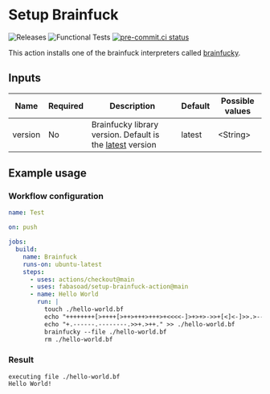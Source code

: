 # Setup Brainfuck

![Releases](https://img.shields.io/github/v/release/fabasoad/setup-brainfuck-action?include_prereleases)
![Functional Tests](https://github.com/fabasoad/setup-brainfuck-action/workflows/Functional%20Tests/badge.svg)
[![pre-commit.ci status](https://results.pre-commit.ci/badge/github/fabasoad/setup-brainfuck-action/main.svg)](https://results.pre-commit.ci/latest/github/fabasoad/setup-brainfuck-action/main)

This action installs one of the brainfuck interpreters called [brainfucky](https://pypi.org/project/brainfucky/).

## Inputs

<!-- markdownlint-disable MD013 -->
| Name    | Required | Description                                                                                       | Default | Possible values |
|---------|----------|---------------------------------------------------------------------------------------------------|---------|-----------------|
| version | No       | Brainfucky library version. Default is the [latest](https://pypi.org/project/brainfucky/) version | latest  | &lt;String&gt;  |
<!-- markdownlint-enable MD013 -->

## Example usage

### Workflow configuration

<!-- markdownlint-disable MD013 -->
```yaml
name: Test

on: push

jobs:
  build:
    name: Brainfuck
    runs-on: ubuntu-latest
    steps:
      - uses: actions/checkout@main
      - uses: fabasoad/setup-brainfuck-action@main
      - name: Hello World
        run: |
          touch ./hello-world.bf
          echo "++++++++[>++++[>++>+++>+++>+<<<<-]>+>+>->>+[<]<-]>>.>---.+++++++..+++.>>.<-.<.++" > ./hello-world.bf
          echo "+.------.--------.>>+.>++." >> ./hello-world.bf
          brainfucky --file ./hello-world.bf
          rm ./hello-world.bf
```
<!-- markdownlint-enable MD013 -->

### Result

```shell
executing file ./hello-world.bf
Hello World!
```
